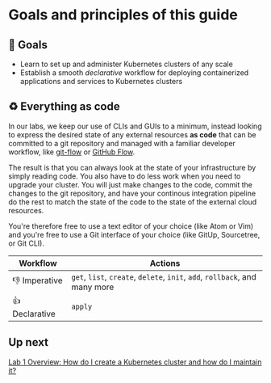 # Goals and principles of this guide

## 📌 Goals

- Learn to set up and administer Kubernetes clusters of any scale
- Establish a smooth *declarative* workflow for deploying containerized applications and services to Kubernetes clusters

## ♻️ Everything as code

In our labs, we keep our use of CLIs and GUIs to a minimum, instead looking to express the desired state of any external resources **as code** that can be committed to a git repository and managed with a familiar developer workflow, like [git-flow](https://github.com/nvie/gitflow/) or [GitHub Flow](https://guides.github.com/introduction/flow/).

The result is that you can always look at the state of your infrastructure by simply reading code. You also have to do less work when you need to upgrade your cluster. You will just make changes to the code, commit the changes to the git repository, and have your continous integration pipeline do the rest to match the state of the code to the state of the external cloud resources.

You're therefore free to use a text editor of your choice (like Atom or Vim) and you're free to use a Git interface of your choice (like GitUp, Sourcetree, or Git CLI).

| Workflow | Actions |
| --- | --- |
| 👎 Imperative  | `get`, `list`, `create`, `delete`, `init`, `add`, `rollback`, and many more |
| 👍 Declarative  | `apply` |

## Up next

[Lab 1 Overview: How do I create a Kubernetes cluster and how do I maintain it?](/labs/lab1/overview.md)
